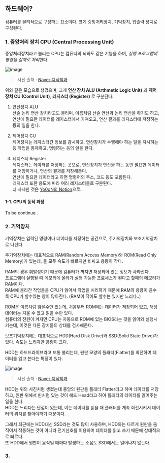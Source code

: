 ## 하드웨어?

컴퓨터를 물리적으로 구성하는 요소이다. 크게 중앙처리장치, 기억장치, 입출력 장치로 구성된다.

### 1. 중앙처리 장치 CPU (Central Processing Unit)

중앙처리장치라고 불리는 CPU는 컴퓨터의 뇌와도 같은 기능을 하며, *실행 프로그램의 명령을 실제로 처리*한다.

![image](https://user-images.githubusercontent.com/53729311/115149492-61716e00-a09f-11eb-876d-dca642db575d.png)
> 사진 출처 : [Naver 지식백과](https://terms.naver.com/entry.naver?docId=3570778&cid=59088&categoryId=59096)

위와 같은 모습으로 생겼으며, 크게 **연산 장치 ALU (Arthmetic Logic Unit)** 과 **제어장치 CU (Control Unit)**, **레지스터 (Register)** 로 구분된다.

1. 연산장치 ALU<br>
산술 논리 연산 장치라고도 불리며, 이름처럼 산술 연산과 논리 연산을 하기도 하고, 연산에 필요한 데이터를 레지스터에서 가져오고, 연산 결과를 레지스터에 저장하는 등의 일을 한다.

2. 제어장치 CU<br>
제어장치는 레지스터간 정보를 감시하고, 연산장치가 수행해야 하는 일을 지시하는 등 작업을 통제하고, 명령하는 등의 일을 한다.

3. 레지스터 Register<br>
레지스터는 데이터를 저장하는 곳으로, 연산장치가 연산을 하는 동안 필요한 데이터를 저장하거나, 연산의 결과를 저장해둔다.<br>
연산에 필요한 데이터라고 하면 명령어의 주소, 코드 등도 포함된다.<br>
레지스터 또한 용도에 따라 여러 레지스터들로 구분된다.<br>
더 자세한 것은 [Yo0oN의 Notion](https://www.notion.so/yoonstechstudy/CPU-Central-Processing-Unit-0bde2858a5cf461e82411a57f2d14b14)으로..

#### 1-1. CPU의 동작 과정

To be continue..



### 2. 기억장치

기억장치는 입력된 명령이나 데이터를 저장하는 공간으로, 주기억장치와 보조기억장치로 나뉜다.

주기억장치에는 대표적으로 RAM(Random Access Memory)와 ROM(Read Only Memory)가 있는데, 둘 모두 속도가 빠르지만 비싸고 용량이 작다.

RAM의 경우 휘발성이기 때문에 컴퓨터가 꺼지면 저장되어 있는 정보가 사라진다.<br>
프로그램이 실행될 때 메모리에 올라가 실행 가능한 프로세스가 된다고 할때의 메모리가 RAM이다.<br>
RAM에 올라간 작업들을 CPU가 읽어서 작업을 처리하기 때문에 RAM의 용량이 클수록 CPU가 할수있는 양이 많아진다. (RAM이 작아도 할수는 있지만 느리다..)

ROM은 이름처럼 읽을수만 있는데, 처음부터 ROM에는 데이터가 저장되어 있고, 해당 데이터는 지울 수 없고 읽을 수만 있다.<br>
컴퓨터의 전원이 켜지면 CPU는 자동으로 ROM에 있는 BIOS라는 것을 읽어와 실행시키는데, 이것은 다른 장치들의 상태를 검사해준다.


보조기억장치에는 대표적으로 HDD(Hard Disk Drive)와 SSD(Solid State Drive)가 있다. 속도는 느리지만 용량이 크다.

HDD는 하드드라이브라고 보통 불리는데, 원판 모양의 플래터(Flatter)를 회전하여 데이터를 읽고 쓴다는 특징이 있다.

![image](https://user-images.githubusercontent.com/53729311/115414902-6bc37180-a231-11eb-971f-240a1f401623.png)
> 사진 출처 : [Naver 지식백과](https://terms.naver.com/entry.naver?docId=2464353&cid=51399&categoryId=51399)

HDD는 위의 사진처럼 생겼는데 중앙의 원판을 플래터 Flatter라고 하며 데이터를 저장하고, 원판 위에서 핀처럼 있는 것이 헤드 Head라고 하여 플래터의 데이터를 읽어주는 일을 한다.<br>
HDD는 느리다는 단점이 있는데, 이는 데이터를 읽을 때 플래터를 계속 회전시켜서 데이터의 위치를 찾아야하기 때문이다.

그래서 최근에는 HDD대신 SSD라는 것도 많이 사용하며, HDD와는 다르게 원판을 움직여서 작동하는 것이 아니라 전기신호를 이용하여 데이터를 읽고 쓰기 때문에 상대적으로 빠르다.<br>
또 HDD에서 원판이 움직일 때마다 발생하는 소음도 SSD에서는 일어나지 않는다.



### 3. 
